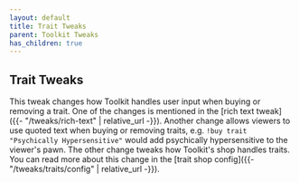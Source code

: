```yaml
---
layout: default
title: Trait Tweaks
parent: Toolkit Tweaks
has_children: true
---
```


## Trait Tweaks

This tweak changes how Toolkit handles user input when buying or removing
a trait. One of the changes is mentioned in the [rich text tweak]({{- "/tweaks/rich-text" | relative_url -}}).
Another change allows viewers to use quoted text when buying or removing
traits, e.g. `!buy trait "Psychically Hypersensitive"` would add psychically
hypersensitive to the viewer's pawn. The other change tweaks how Toolkit's
shop handles traits. You can read more about this change in the
[trait shop config]({{- "/tweaks/traits/config" | relative_url -}}).
